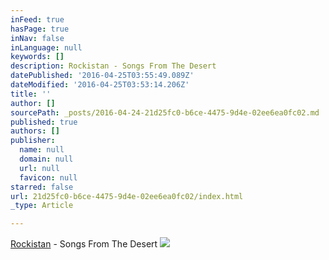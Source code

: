 ```yaml
---
inFeed: true
hasPage: true
inNav: false
inLanguage: null
keywords: []
description: Rockistan - Songs From The Desert
datePublished: '2016-04-25T03:55:49.089Z'
dateModified: '2016-04-25T03:53:14.206Z'
title: ''
author: []
sourcePath: _posts/2016-04-24-21d25fc0-b6ce-4475-9d4e-02ee6ea0fc02.md
published: true
authors: []
publisher:
  name: null
  domain: null
  url: null
  favicon: null
starred: false
url: 21d25fc0-b6ce-4475-9d4e-02ee6ea0fc02/index.html
_type: Article

---
```

[Rockistan][0] - Songs From The Desert
![](https://the-grid-user-content.s3-us-west-2.amazonaws.com/8de47a59-6376-4446-aae6-6fbddbca59ea.jpg)

[0]: http://rockistan.net/